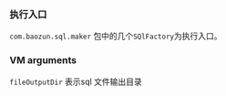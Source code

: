 
### 执行入口
`com.baozun.sql.maker` 包中的几个`SQlFactory`为执行入口。

### VM arguments 
`fileOutputDir` 表示sql 文件输出目录

 